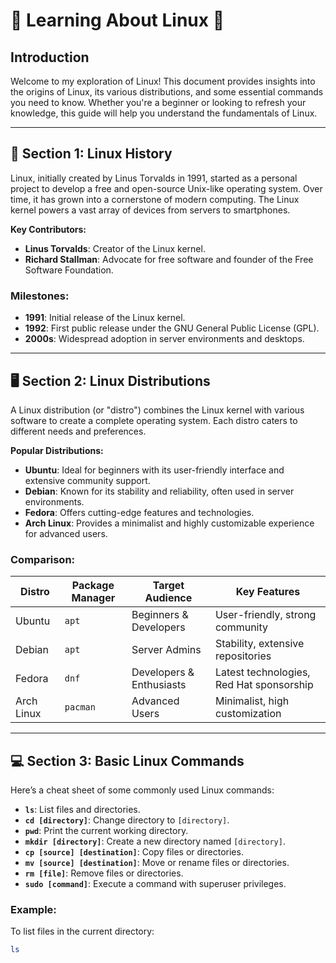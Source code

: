 # 🌟 Learning About Linux 🌟

## Introduction
Welcome to my exploration of Linux! This document provides insights into the origins of Linux, its various distributions, and some essential commands you need to know. Whether you're a beginner or looking to refresh your knowledge, this guide will help you understand the fundamentals of Linux.

---

## 🚀 Section 1: Linux History

Linux, initially created by Linus Torvalds in 1991, started as a personal project to develop a free and open-source Unix-like operating system. Over time, it has grown into a cornerstone of modern computing. The Linux kernel powers a vast array of devices from servers to smartphones.

**Key Contributors:**
- **Linus Torvalds**: Creator of the Linux kernel.
- **Richard Stallman**: Advocate for free software and founder of the Free Software Foundation.

### Milestones:
- **1991**: Initial release of the Linux kernel.
- **1992**: First public release under the GNU General Public License (GPL).
- **2000s**: Widespread adoption in server environments and desktops.

---

## 🖥️ Section 2: Linux Distributions

A Linux distribution (or "distro") combines the Linux kernel with various software to create a complete operating system. Each distro caters to different needs and preferences.

**Popular Distributions:**
- **Ubuntu**: Ideal for beginners with its user-friendly interface and extensive community support.
- **Debian**: Known for its stability and reliability, often used in server environments.
- **Fedora**: Offers cutting-edge features and technologies.
- **Arch Linux**: Provides a minimalist and highly customizable experience for advanced users.

### Comparison:
| Distro       | Package Manager | Target Audience       | Key Features                 |
|--------------|-----------------|------------------------|-------------------------------|
| Ubuntu       | `apt`            | Beginners & Developers | User-friendly, strong community |
| Debian       | `apt`            | Server Admins          | Stability, extensive repositories |
| Fedora       | `dnf`            | Developers & Enthusiasts| Latest technologies, Red Hat sponsorship |
| Arch Linux   | `pacman`         | Advanced Users         | Minimalist, high customization |

---

## 💻 Section 3: Basic Linux Commands

Here’s a cheat sheet of some commonly used Linux commands:

- **`ls`**: List files and directories.
- **`cd [directory]`**: Change directory to `[directory]`.
- **`pwd`**: Print the current working directory.
- **`mkdir [directory]`**: Create a new directory named `[directory]`.
- **`cp [source] [destination]`**: Copy files or directories.
- **`mv [source] [destination]`**: Move or rename files or directories.
- **`rm [file]`**: Remove files or directories.
- **`sudo [command]`**: Execute a command with superuser privileges.

### Example:
To list files in the current directory:
```bash
ls
